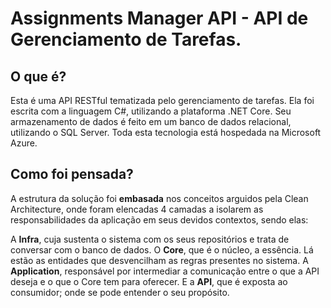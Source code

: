 # Assignments Manager API - API de Gerenciamento de Tarefas. #

## O que é? ##
Esta é uma API RESTful tematizada pelo gerenciamento de tarefas. Ela foi escrita com a linguagem C#, utilizando a plataforma .NET Core. Seu armazenamento de dados é feito em um banco de dados relacional, utilizando o SQL Server. Toda esta tecnologia está hospedada na Microsoft Azure.

## Como foi pensada? ##
A estrutura da solução foi **embasada** nos conceitos arguidos pela Clean Architecture, onde foram elencadas 4 camadas a isolarem as responsabilidades da aplicação em seus devidos contextos, sendo elas:

A **Infra**, cuja sustenta o sistema com os seus repositórios e trata de conversar com o banco de dados.
O **Core**, que é o núcleo, a essência. Lá estão as entidades que desvencilham as regras presentes no sistema. 
A **Application**, responsável por intermediar a comunicação entre o que a API deseja e o que o Core tem para oferecer.
E a **API**, que é exposta ao consumidor; onde se pode entender o seu propósito.
